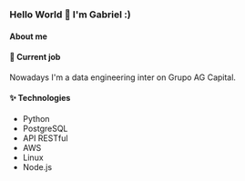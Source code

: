 ### Hello World 👋  I'm Gabriel :)

<!--
**gabrielratao/gabrielratao** is a ✨ _special_ ✨ repository because its `README.md` (this file) appears on your GitHub profile.

Here are some ideas to get you started:

- 🔭 I’m currently working on ...
- 🌱 I’m currently learning ...
- 👯 I’m looking to collaborate on ...
- 🤔 I’m looking for help with ...
- 💬 Ask me about ...
- 📫 How to reach me: ...
- 😄 Pronouns: ...
- ⚡ Fun fact: ...
-->

#### About me

#### 🔭 Current job
Nowadays I'm a data engineering inter on Grupo AG Capital.

#### ✨ Technologies
- Python
- PostgreSQL
- API RESTful
- AWS
- Linux
- Node.js

<!-- 
#### Graduation
Graduating in system analysis and development course on CESUSC college 
-->



